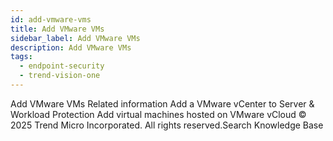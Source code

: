 ```yaml
---
id: add-vmware-vms
title: Add VMware VMs
sidebar_label: Add VMware VMs
description: Add VMware VMs
tags:
  - endpoint-security
  - trend-vision-one
---
```


 Add VMware VMs Related information Add a VMware vCenter to Server & Workload Protection Add virtual machines hosted on VMware vCloud © 2025 Trend Micro Incorporated. All rights reserved.Search Knowledge Base